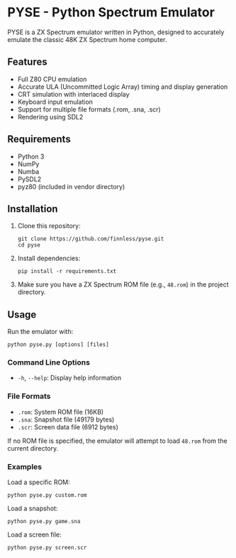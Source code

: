 # PYSE - Python Spectrum Emulator

PYSE is a ZX Spectrum emulator written in Python, designed to accurately emulate the classic 48K ZX Spectrum home computer.

## Features

- Full Z80 CPU emulation
- Accurate ULA (Uncommitted Logic Array) timing and display generation
- CRT simulation with interlaced display
- Keyboard input emulation
- Support for multiple file formats (.rom, .sna, .scr)
- Rendering using SDL2

## Requirements

- Python 3
- NumPy
- Numba
- PySDL2
- pyz80 (included in vendor directory)

## Installation

1. Clone this repository:
   ```
   git clone https://github.com/finnless/pyse.git
   cd pyse
   ```

2. Install dependencies:
   ```
   pip install -r requirements.txt
   ```

3. Make sure you have a ZX Spectrum ROM file (e.g., `48.rom`) in the project directory.

## Usage

Run the emulator with:

```
python pyse.py [options] [files]
```

### Command Line Options

- `-h`, `--help`: Display help information


### File Formats

- `.rom`: System ROM file (16KB)
- `.sna`: Snapshot file (49179 bytes)
- `.scr`: Screen data file (6912 bytes)

If no ROM file is specified, the emulator will attempt to load `48.rom` from the current directory.

### Examples

Load a specific ROM:
```
python pyse.py custom.rom
```

Load a snapshot:
```
python pyse.py game.sna
```

Load a screen file:
```
python pyse.py screen.scr
```
